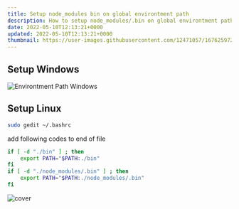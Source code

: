 ```yaml
---
title: Setup node_modules bin on global environtment path
description: How to setup node_modules/.bin on global environtment path
date: 2022-05-10T12:13:21+0000
updated: 2022-05-10T12:13:21+0000
thumbnail: https://user-images.githubusercontent.com/12471057/167625972-59c6297f-a4ac-41ad-a7dc-2e4bb819f71c.png
---
```


## Setup Windows
![Environtment Path Windows](https://user-images.githubusercontent.com/12471057/167625486-8ba5d865-b3e5-4cec-bdb5-6c335ff5b2d6.png)

## Setup Linux
```bash
sudo gedit ~/.bashrc
```
add following codes to end of file
```bash
if [ -d "./bin" ] ; then
    export PATH="$PATH:./bin"
fi
if [ -d "./node_modules/.bin" ] ; then
    export PATH="$PATH:./node_modules/.bin"
fi
```

![cover](https://user-images.githubusercontent.com/12471057/167625972-59c6297f-a4ac-41ad-a7dc-2e4bb819f71c.png)
